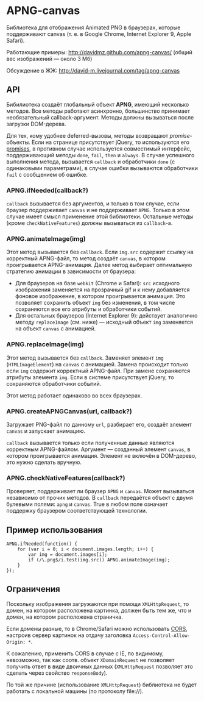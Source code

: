APNG-canvas
==============

Библиотека для отображения Animated PNG в браузерах, которые поддерживают canvas (т. е. в Google Chrome, Internet Explorer 9, Apple Safari).

Работающие примеры: http://davidmz.github.com/apng-canvas/ (общий вес изображений — около 3 Мб)

Обсуждение в ЖЖ: http://david-m.livejournal.com/tag/apng-canvas

API
-----------

Бибилиотека создаёт глобальный объект **APNG**, имеющий несколько методов. Все методы работают асинхронно, большинство принимаeт необязательный callback-аргумент. Методы должны вызываться после загрузки DOM-дерева.

Для тех, кому удобнее deferred-вызовы, методы возвращают *promise*-объекты. Если на странице присутствует jQuery, то используются его [promises](http://api.jquery.com/category/deferred-object/), в противном случае используется совместимый интерфейс, поддерживающий методы `done`, `fail`, `then` и `always`. В случае успешного выполнения метода, вызывается `callback` и обработчики `done` (с одинаковыми параметрами), в случае ошибки вызываются обработчики `fail` с сообщением об ошибке.

### APNG.ifNeeded(callback?)

`callback` вызывается без аргументов, и только в том случае, если браузер поддерживает `canvas`
и не поддерживает `APNG`. Только в этом случае имеет смысл применение этой библиотеки.
Остальные методы (кроме `checkNativeFeatures`) должны вызываться из `callback`-а.

### APNG.animateImage(img)

Этот метод вызывается без `callback`. Если `img.src` содержит ссылку на корректный APNG-файл, то метод создаёт `canvas`, в котором проигрывается APNG-анимация.
Далее метод выбирает оптимальную стратегию анимации в зависимости от браузера:

*   Для браузеров на базе `webkit` (Chrome и Safari):
    `src` исходного изображения заменяется на прозрачный gif и к нему добавляется фоновое изображение,
    в котором проигрывается анимация. Это позволяет сохранить объект `img` без изменения,
    в том числе сохраняются все его атрибуты и обработчики событий.
*   Для остальных браузеров (Internet Explorer 9):
    действует аналогично методу `replaceImage` (см. ниже) — исходный объект `img` заменяется на объект `canvas` с анимацией.

### APNG.replaceImage(img)

Этот метод вызывается без `callback`. Заменяет элемент `img` (`HTMLImageElement`) на `canvas` с анимацией. Замена происходит только если `img` содержит корректный APNG-файл.
При замене сохраняются атрибуты элемента `img`. Если в системе присутствует jQuery, то сохраняются обработчики событий.

Этот метод работает одинаково во всех браузерах.

### APNG.createAPNGCanvas(url, callback?)

Загружает PNG-файл по данному `url`, разбирает его, создаёт элемент `canvas` и запускает анимацию.

`callback` вызывается только если полученные данные являются корректным APNG-файлом. Аргумент — созданный элемент `canvas`, в котором проигрывается анимация. Элемент не включён в DOM-дерево, это нужно сделать вручную.

### APNG.checkNativeFeatures(callback?)

Проверяет, поддерживает ли браузер `APNG` и `canvas`. Может вызываться независимо от прочих методов. В `callback` передаётся объект с двумя булевыми полями: `apng` и `canvas`. True в любом поле означает поддержку браузером соответствующей технологии.


Пример использования
--------------------

    APNG.ifNeeded(function() {
        for (var i = 0; i < document.images.length; i++) {
            var img = document.images[i];
            if (/\.png$/i.test(img.src)) APNG.animateImage(img);
        }
    });


Ограничения
-----------

Поскольку изображения загружаются при помощи `XMLHttpRequest`, то домен, на котором расположена картинка, должен быть тем же, что и домен, на котором расположена страничка.

Если домены разные, то в Chrome/Safari можно использовать [CORS](http://www.w3.org/TR/cors/ "Cross-Origin Resource Sharing"), настроив сервер картинок на отдачу заголовка `Access-Control-Allow-Origin: *`.

К сожалению, применить CORS в случае с IE, по видимому, невозможно, так как соотв. объект `XDomainRequest` не позволяет получить ответ в виде двоичных данных (`XMLHttpRequest` позволяет это сделать через свойство `responseBody`).

По той же причине (использование `XMLHttpRequest`) библиотека не будет работать с локальной машины (по протоколу file://).